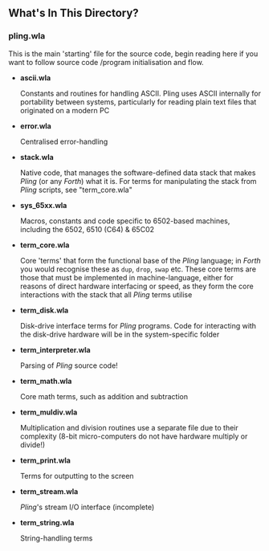 ## What's In This Directory?

### pling.wla

This is the main 'starting' file for the source code, begin reading here if you want to follow source code /program initialisation and flow.

* __ascii.wla__

  Constants and routines for handling ASCII. Pling uses ASCII internally for portability between systems, particularly for reading plain text files that originated on a modern PC

* __error.wla__

  Centralised error-handling

* __stack.wla__

  Native code, that manages the software-defined data stack that makes _Pling_ (or any _Forth_) what it is. For terms for manipulating the stack from _Pling_ scripts, see "term_core.wla"

* __sys_65xx.wla__

  Macros, constants and code specific to 6502-based machines, including the 6502, 6510 (C64) & 65C02

* __term_core.wla__

  Core 'terms' that form the functional base of the _Pling_ language; in _Forth_ you would recognise these as `dup`, `drop`, `swap` etc. These core terms are those that must be implemented in machine-language, either for reasons of direct hardware interfacing or speed, as they form the core interactions with the stack that all _Pling_ terms utilise

* __term_disk.wla__

  Disk-drive interface terms for _Pling_ programs. Code for interacting with the disk-drive hardware will be in the system-specific folder

* __term_interpreter.wla__

  Parsing of _Pling_ source code!

* __term_math.wla__

  Core math terms, such as addition and subtraction

* __term_muldiv.wla__

  Multiplication and division routines use a separate file due to their complexity (8-bit micro-computers do not have hardware multiply or divide!)

* __term_print.wla__

  Terms for outputting to the screen

* __term_stream.wla__

  _Pling_'s stream I/O interface (incomplete)

* __term_string.wla__

  String-handling terms

